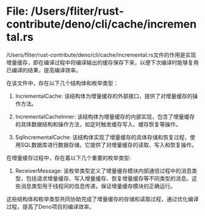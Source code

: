 # File: /Users/fliter/rust-contribute/deno/cli/cache/incremental.rs

/Users/fliter/rust-contribute/deno/cli/cache/incremental.rs文件的作用是实现增量缓存，即在编译过程中将编译输出的缓存保存下来，以便下次编译时能够复用已编译的结果，提高编译效率。

在该文件中，存在以下几个结构体和枚举类型：

1. IncrementalCache: 该结构体为增量缓存的外部接口，提供了对增量缓存的操作方法。

2. IncrementalCacheInner: 该结构体为增量缓存的内部实现，包含了增量缓存的具体数据结构和操作方法，如定时触发缓存写入、缓存恢复等操作。

3. SqlIncrementalCache: 该结构体实现了增量缓存的具体存储和恢复过程，使用SQL数据库进行数据存储。它提供了对增量缓存的读取、写入和恢复操作。

在增量缓存过程中，存在着以下几个重要的枚举类型:

1. ReceiverMessage: 该枚举类型定义了增量缓存模块内部通信过程中的消息类型，包括请求增量缓存、写入增量缓存、恢复增量缓存等不同类型的消息。这些消息类型用于线程间的信息传递，保证增量缓存模块的正确运行。

这些结构体和枚举类型共同协助完成了增量缓存的存储和读取过程，通过优化编译过程，提高了Deno项目的编译效率。

